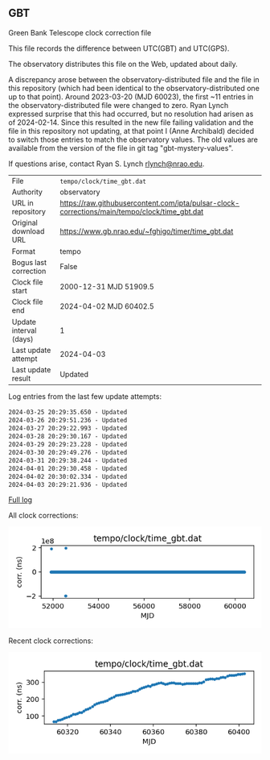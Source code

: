 
## GBT

Green Bank Telescope clock correction file

This file records the difference between UTC(GBT) and UTC(GPS).

The observatory distributes this file on the Web, updated about daily.

A discrepancy arose between the observatory-distributed file and the
file in this repository (which had been identical to the 
observatory-distributed one up to that point). Around 
2023-03-20 (MJD 60023), the first ~11 entries in the 
observatory-distributed file were changed to zero.
Ryan Lynch expressed surprise that this had occurred, but no
resolution had arisen as of 2024-02-14. Since this resulted in
the new file failing validation and the file in this repository
not updating, at that point I (Anne Archibald) decided to
switch those entries to match the observatory values. The old values
are available from the version of the file in git tag 
"gbt-mystery-values".

If questions arise, contact Ryan S. Lynch <rlynch@nrao.edu>.

|     |     |
|:--- |:--- |
| File | `tempo/clock/time_gbt.dat` |
| Authority | observatory |
| URL in repository | <https://raw.githubusercontent.com/ipta/pulsar-clock-corrections/main/tempo/clock/time_gbt.dat> |
| Original download URL | <https://www.gb.nrao.edu/~fghigo/timer/time_gbt.dat> |
| Format | tempo |
| Bogus last correction | False |
| Clock file start | 2000-12-31 MJD 51909.5 |
| Clock file end | 2024-04-02 MJD 60402.5 |
| Update interval (days) | 1 |
| Last update attempt | 2024-04-03 |
| Last update result | Updated |

Log entries from the last few update attempts:
```
2024-03-25 20:29:35.650 - Updated
2024-03-26 20:29:51.236 - Updated
2024-03-27 20:29:22.993 - Updated
2024-03-28 20:29:30.167 - Updated
2024-03-29 20:29:23.228 - Updated
2024-03-30 20:29:49.276 - Updated
2024-03-31 20:29:38.244 - Updated
2024-04-01 20:29:30.458 - Updated
2024-04-02 20:30:02.334 - Updated
2024-04-03 20:29:21.936 - Updated
```
[Full log](https://raw.githubusercontent.com/ipta/pulsar-clock-corrections/main/log/tempo/clock/time_gbt.dat.log)


All clock corrections:

![plot of all clock corrections](time_gbt.dat.png "All corrections")

Recent clock corrections:

![plot of recent clock corrections](time_gbt.dat.short.png "Recent corrections")

